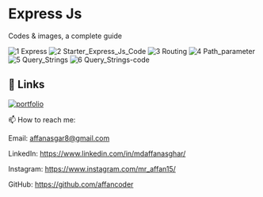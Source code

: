 # Express Js 

Codes & images, a complete guide

![1 Express](https://github.com/affancoder/Express-Js/assets/113276865/4084e68f-14eb-4685-b845-5d5953f824b2)
![2 Starter_Express_Js_Code](https://github.com/affancoder/Express-Js/assets/113276865/62af77ce-3d2c-4508-a252-0e95e2950311)
![3 Routing](https://github.com/affancoder/Express-Js/assets/113276865/ffdc99a1-cf44-475f-b6cf-f7efaf29c8cf)
![4 Path_parameter](https://github.com/affancoder/Express-Js/assets/113276865/c1247a34-b23b-4e1f-9b43-47a03d600b78)
![5 Query_Strings](https://github.com/affancoder/Express-Js/assets/113276865/4201911f-3db1-4895-a3f9-34ef996e212f)
![6 Query_Strings-code](https://github.com/affancoder/Express-Js/assets/113276865/7d07bae2-43e0-4d68-aaa0-c57d998d5e49)


## 🔗 Links
[![portfolio](https://img.shields.io/badge/my_portfolio-000?style=for-the-badge&logo=ko-fi&logoColor=white)](https://affancoder.github.io/Portfolio_Website/)

📫 How to reach me:

Email: affanasgar8@gmail.com

LinkedIn: https://www.linkedin.com/in/mdaffanasghar/

Instagram: https://www.instagram.com/mr_affan15/

GitHub: https://github.com/affancoder
